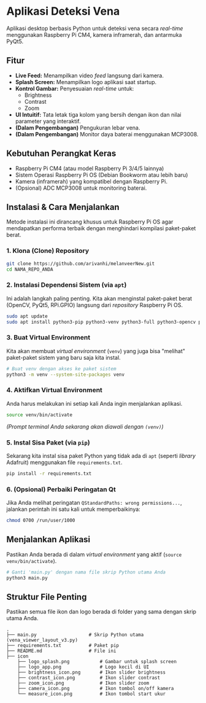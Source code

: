 # Aplikasi Deteksi Vena

Aplikasi desktop berbasis Python untuk deteksi vena secara *real-time* menggunakan Raspberry Pi CM4, kamera inframerah, dan antarmuka PyQt5.

## Fitur

* **Live Feed:** Menampilkan video *feed* langsung dari kamera.
* **Splash Screen:** Menampilkan logo aplikasi saat startup.
* **Kontrol Gambar:** Penyesuaian *real-time* untuk:
    * Brightness
    * Contrast
    * Zoom
* **UI Intuitif:** Tata letak tiga kolom yang bersih dengan ikon dan nilai parameter yang interaktif.
* **(Dalam Pengembangan)** Pengukuran lebar vena.
* **(Dalam Pengembangan)** Monitor daya baterai menggunakan MCP3008.

## Kebutuhan Perangkat Keras

* Raspberry Pi CM4 (atau model Raspberry Pi 3/4/5 lainnya)
* Sistem Operasi Raspberry Pi OS (Debian Bookworm atau lebih baru)
* Kamera (inframerah) yang kompatibel dengan Raspberry Pi.
* (Opsional) ADC MCP3008 untuk monitoring baterai.

## Instalasi & Cara Menjalankan

Metode instalasi ini dirancang khusus untuk Raspberry Pi OS agar mendapatkan performa terbaik dengan menghindari kompilasi paket-paket berat.

### 1. Klona (Clone) Repository

```bash
git clone https://github.com/arivanhi/melanveerNew.git
cd NAMA_REPO_ANDA
```

### 2. Instalasi Dependensi Sistem (via `apt`)

Ini adalah langkah paling penting. Kita akan menginstal paket-paket berat (OpenCV, PyQt5, RPi.GPIO) langsung dari *repository* Raspberry Pi OS.

```bash
sudo apt update
sudo apt install python3-pip python3-venv python3-full python3-opencv python3-pyqt5 python3-rpi.gpio
```

### 3. Buat Virtual Environment

Kita akan membuat *virtual environment* (`venv`) yang juga bisa "melihat" paket-paket sistem yang baru saja kita instal.

```bash
# Buat venv dengan akses ke paket sistem
python3 -m venv --system-site-packages venv
```

### 4. Aktifkan Virtual Environment

Anda harus melakukan ini setiap kali Anda ingin menjalankan aplikasi.

```bash
source venv/bin/activate
```

*(Prompt terminal Anda sekarang akan diawali dengan `(venv)`)*

### 5. Instal Sisa Paket (via `pip`)

Sekarang kita instal sisa paket Python yang tidak ada di `apt` (seperti *library* Adafruit) menggunakan file `requirements.txt`.

```bash
pip install -r requirements.txt
```

### 6. (Opsional) Perbaiki Peringatan Qt

Jika Anda melihat peringatan `QStandardPaths: wrong permissions...`, jalankan perintah ini satu kali untuk memperbaikinya:

```bash
chmod 0700 /run/user/1000
```

## Menjalankan Aplikasi

Pastikan Anda berada di dalam *virtual environment* yang aktif (`source venv/bin/activate`).

```bash
# Ganti 'main.py' dengan nama file skrip Python utama Anda
python3 main.py
```

## Struktur File Penting

Pastikan semua file ikon dan logo berada di folder yang sama dengan skrip utama Anda.

```
.
├── main.py                   # Skrip Python utama (vena_viewer_layout_v3.py)
├── requirements.txt          # Paket pip
├── README.md                 # File ini
├── icon
    ├── logo_splash.png           # Gambar untuk splash screen
    ├── logo_app.png              # Logo kecil di UI
    ├── brightness_icon.png       # Ikon slider brightness
    ├── contrast_icon.png         # Ikon slider contrast
    ├── zoom_icon.png             # Ikon slider zoom
    ├── camera_icon.png           # Ikon tombol on/off kamera
    └── measure_icon.png          # Ikon tombol start ukur
```